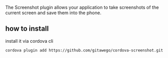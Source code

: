 
The Screenshot plugin allows your application to take screenshots of the current screen and save them into the phone.

## how to install

install it via cordova cli

```
cordova plugin add https://github.com/gitawego/cordova-screenshot.git
```
